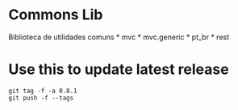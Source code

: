 # Commons Lib
Biblioteca de utilidades comuns
    * mvc
    * mvc.generic
    * pt_br
    * rest

# Use this to update latest release
```
git tag -f -a 0.8.1
git push -f --tags